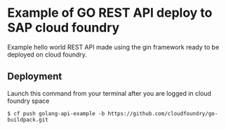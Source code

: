 # Example of GO REST API deploy to SAP cloud foundry

Example hello world REST API made using the gin framework ready to be deployed on cloud foundry.
## Deployment
Launch this command from your terminal after you are logged in cloud foundry space
```console
$ cf push golang-api-example -b https://github.com/cloudfoundry/go-buildpack.git 
```
